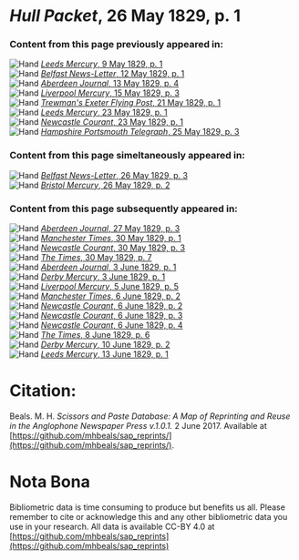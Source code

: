 # *Hull Packet*, 26 May 1829, p. 1  
  
### Content from this page previously appeared in:  
![Hand](http://scissorsandpaste.net/wp-content/uploads/2017/06/smallhandpointer.png) [*Leeds Mercury*, 9 May 1829, p. 1](https://mhbeals.github.io/sap_html/Leeds-Mercury/Leeds-Mercury-9-May-1829-p-1)  
![Hand](http://scissorsandpaste.net/wp-content/uploads/2017/06/smallhandpointer.png) [*Belfast News-Letter*, 12 May 1829, p. 1](https://mhbeals.github.io/sap_html/Belfast-News-Letter/Belfast-News-Letter-12-May-1829-p-1)  
![Hand](http://scissorsandpaste.net/wp-content/uploads/2017/06/smallhandpointer.png) [*Aberdeen Journal*, 13 May 1829, p. 4](https://mhbeals.github.io/sap_html/Aberdeen-Journal/Aberdeen-Journal-13-May-1829-p-4)  
![Hand](http://scissorsandpaste.net/wp-content/uploads/2017/06/smallhandpointer.png) [*Liverpool Mercury*, 15 May 1829, p. 3](https://mhbeals.github.io/sap_html/Liverpool-Mercury/Liverpool-Mercury-15-May-1829-p-3)  
![Hand](http://scissorsandpaste.net/wp-content/uploads/2017/06/smallhandpointer.png) [*Trewman's Exeter Flying Post*, 21 May 1829, p. 1](https://mhbeals.github.io/sap_html/Trewman's-Exeter-Flying-Post/Trewman's-Exeter-Flying-Post-21-May-1829-p-1)  
![Hand](http://scissorsandpaste.net/wp-content/uploads/2017/06/smallhandpointer.png) [*Leeds Mercury*, 23 May 1829, p. 1](https://mhbeals.github.io/sap_html/Leeds-Mercury/Leeds-Mercury-23-May-1829-p-1)  
![Hand](http://scissorsandpaste.net/wp-content/uploads/2017/06/smallhandpointer.png) [*Newcastle Courant*, 23 May 1829, p. 1](https://mhbeals.github.io/sap_html/Newcastle-Courant/Newcastle-Courant-23-May-1829-p-1)  
![Hand](http://scissorsandpaste.net/wp-content/uploads/2017/06/smallhandpointer.png) [*Hampshire Portsmouth Telegraph*, 25 May 1829, p. 3](https://mhbeals.github.io/sap_html/Hampshire-Portsmouth-Telegraph/Hampshire-Portsmouth-Telegraph-25-May-1829-p-3)  
  
### Content from this page simeltaneously appeared in:  
![Hand](http://scissorsandpaste.net/wp-content/uploads/2017/06/smallhandpointer.png) [*Belfast News-Letter*, 26 May 1829, p. 3](https://mhbeals.github.io/sap_html/Belfast-News-Letter/Belfast-News-Letter-26-May-1829-p-3)  
![Hand](http://scissorsandpaste.net/wp-content/uploads/2017/06/smallhandpointer.png) [*Bristol Mercury*, 26 May 1829, p. 2](https://mhbeals.github.io/sap_html/Bristol-Mercury/Bristol-Mercury-26-May-1829-p-2)  
  
### Content from this page subsequently appeared in:  
![Hand](http://scissorsandpaste.net/wp-content/uploads/2017/06/smallhandpointer.png) [*Aberdeen Journal*, 27 May 1829, p. 3](https://mhbeals.github.io/sap_html/Aberdeen-Journal/Aberdeen-Journal-27-May-1829-p-3)  
![Hand](http://scissorsandpaste.net/wp-content/uploads/2017/06/smallhandpointer.png) [*Manchester Times*, 30 May 1829, p. 1](https://mhbeals.github.io/sap_html/Manchester-Times/Manchester-Times-30-May-1829-p-1)  
![Hand](http://scissorsandpaste.net/wp-content/uploads/2017/06/smallhandpointer.png) [*Newcastle Courant*, 30 May 1829, p. 3](https://mhbeals.github.io/sap_html/Newcastle-Courant/Newcastle-Courant-30-May-1829-p-3)  
![Hand](http://scissorsandpaste.net/wp-content/uploads/2017/06/smallhandpointer.png) [*The Times*, 30 May 1829, p. 7](https://mhbeals.github.io/sap_html/The-Times/The-Times-30-May-1829-p-7)  
![Hand](http://scissorsandpaste.net/wp-content/uploads/2017/06/smallhandpointer.png) [*Aberdeen Journal*, 3 June 1829, p. 1](https://mhbeals.github.io/sap_html/Aberdeen-Journal/Aberdeen-Journal-3-June-1829-p-1)  
![Hand](http://scissorsandpaste.net/wp-content/uploads/2017/06/smallhandpointer.png) [*Derby Mercury*, 3 June 1829, p. 1](https://mhbeals.github.io/sap_html/Derby-Mercury/Derby-Mercury-3-June-1829-p-1)  
![Hand](http://scissorsandpaste.net/wp-content/uploads/2017/06/smallhandpointer.png) [*Liverpool Mercury*, 5 June 1829, p. 5](https://mhbeals.github.io/sap_html/Liverpool-Mercury/Liverpool-Mercury-5-June-1829-p-5)  
![Hand](http://scissorsandpaste.net/wp-content/uploads/2017/06/smallhandpointer.png) [*Manchester Times*, 6 June 1829, p. 2](https://mhbeals.github.io/sap_html/Manchester-Times/Manchester-Times-6-June-1829-p-2)  
![Hand](http://scissorsandpaste.net/wp-content/uploads/2017/06/smallhandpointer.png) [*Newcastle Courant*, 6 June 1829, p. 2](https://mhbeals.github.io/sap_html/Newcastle-Courant/Newcastle-Courant-6-June-1829-p-2)  
![Hand](http://scissorsandpaste.net/wp-content/uploads/2017/06/smallhandpointer.png) [*Newcastle Courant*, 6 June 1829, p. 3](https://mhbeals.github.io/sap_html/Newcastle-Courant/Newcastle-Courant-6-June-1829-p-3)  
![Hand](http://scissorsandpaste.net/wp-content/uploads/2017/06/smallhandpointer.png) [*Newcastle Courant*, 6 June 1829, p. 4](https://mhbeals.github.io/sap_html/Newcastle-Courant/Newcastle-Courant-6-June-1829-p-4)  
![Hand](http://scissorsandpaste.net/wp-content/uploads/2017/06/smallhandpointer.png) [*The Times*, 8 June 1829, p. 6](https://mhbeals.github.io/sap_html/The-Times/The-Times-8-June-1829-p-6)  
![Hand](http://scissorsandpaste.net/wp-content/uploads/2017/06/smallhandpointer.png) [*Derby Mercury*, 10 June 1829, p. 2](https://mhbeals.github.io/sap_html/Derby-Mercury/Derby-Mercury-10-June-1829-p-2)  
![Hand](http://scissorsandpaste.net/wp-content/uploads/2017/06/smallhandpointer.png) [*Leeds Mercury*, 13 June 1829, p. 1](https://mhbeals.github.io/sap_html/Leeds-Mercury/Leeds-Mercury-13-June-1829-p-1)  


# Citation: 

Beals. M. H. *Scissors and Paste Database: A Map of Reprinting and Reuse in the Anglophone Newspaper Press v.1.0.1.* 2 June 2017. Available at [https://github.com/mhbeals/sap_reprints/](https://github.com/mhbeals/sap_reprints/). 

# Nota Bona

Bibliometric data is time consuming to produce but benefits us all. Please remember to cite or acknowledge this and any other bibliometric data you use in your research. All data is available CC-BY 4.0 at [https://github.com/mhbeals/sap_reprints](https://github.com/mhbeals/sap_reprints)